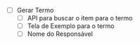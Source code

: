 - [ ] Gerar Termo
	- [ ] API para buscar o item para o termo
	- [ ] Tela de Exemplo para o termo
	- [ ] Nome do Responsável